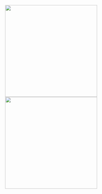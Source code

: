 <img src="https://github.com/user-attachments/assets/374ea85a-a438-4ee2-b46a-c0af41d9fdba" width="300" height="auto">
<img src="https://github.com/user-attachments/assets/005a8f9f-2e9d-4d69-8ef8-3ec24b04167f" width="300" height="auto">
